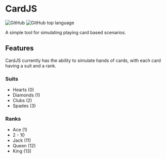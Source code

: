# CardJS

![GitHub](https://img.shields.io/github/license/andrewlemons/cardjs)
![GitHub top language](https://img.shields.io/github/languages/top/andrewlemons/cardjs)

A simple tool for simulating playing card based scenarios.

## Features

CardJS currently has the ability to simulate hands of cards, with each card having a suit and a rank.

### Suits

- Hearts (0)
- Diamonds (1)
- Clubs (2)
- Spades (3)

### Ranks

- Ace (1)
- 2 - 10
- Jack (11)
- Queen (12)
- King (13)
